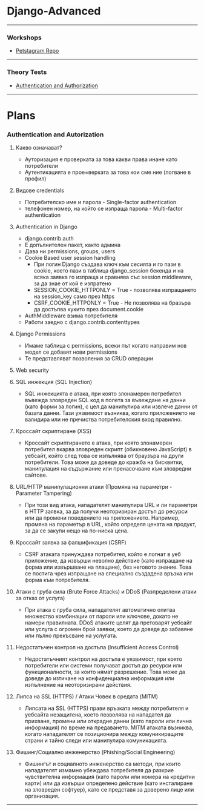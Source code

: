 # Django-Advanced

---

### Workshops
- [Petstagram Repo](https://github.com/DiyanKalaydzhiev23/petstagram-2024.git)

---

### Theory Tests

- [Authentication and Authorization](https://forms.gle/VX4QFtCwmg2NApnx8)

---

# Plans


### Authentication and Autorization

1. Какво означават?
   - Ауторизация е проверката за това какви права инане като потребители
   - Аутентикацията е прое=верката за това кои сме ние (логване в профил)

2. Видове credentials
   - Потребителско име и парола - Single-factor authentication
   - телефонен номер, на който се изпраща парола - Multi-factor authentication
 
3. Authentication in Django
   - django.contrib.auth
   - Е допълнителен пакет, както админа
   - Дава ни permissions, groups, users
   - Cookie Based user session handling
      - При логин Django създава ключ към сесията и го пази в coоkie, което пази в таблица django_session бекенда и на всяка заявка го изпраща и сравнява със session middleware, за да знае от кой е изпратено
      - SESSION_COOKIE_HTTPONLY = True - позволява изпращането на session_key само през https
      - CSRF_COOKIE_HTTPONLY = True - Не позволява на бразъра да достъпва кукито през document.cookie 
   - AuthMiddleware взима потребителя
   - Работи заедно с django.contrib.contenttypes
  

4. Django Permissions 
   - Имаме таблица с permissions, всеки път когато направим нов модел се добавят нови permissions
   - Те представляват позволения за CRUD операции

5.  Web security
   1. SQL инжекция (SQL Injection)
      - SQL инжекцията е атака, при която злонамерен потребител въвежда зловреден SQL код в полета за въвеждане на данни (като форми за логин), с цел да манипулира или извлече данни от базата данни. Тази уязвимост възниква, когато приложението не валидира или не пречиства потребителския вход правилно.
      
   2. Кроссайт скриптиране (XSS)
      - Кроссайт скриптирането е атака, при която злонамерен потребител вкарва зловреден скрипт (обикновено JavaScript) в уебсайт, който след това се изпълнява от браузъра на други потребители. Това може да доведе до кражба на бисквитки, манипулация на съдържание или пренасочване към зловредни сайтове.
   
   3. URL/HTTP манипулационни атаки (Промяна на параметри - Parameter Tampering)
      - При този вид атака, нападателят манипулира URL и ли параметри в HTTP заявка, за да получи неоторизиран достъп до ресурси или да промени поведението на приложението. Например, промяна на параметър в URL, който определя цената на продукт, за да се закупи нещо на по-ниска цена.
   
   4. Кроссайт заявка за фалшификация (CSRF)
      - CSRF атаката принуждава потребител, който е логнат в уеб приложение, да извърши неволно действие (като изпращане на форма или извършване на плащане), без неговото знание. Това се постига чрез изпращане на специално създадена връзка или форма към потребителя.
   
   5. Атаки с груба сила (Brute Force Attacks) и DDoS (Разпределени атаки за отказ от услуга)
      - При атака с груба сила, нападателят автоматично опитва множество комбинации от пароли или ключове, докато не намери правилната. DDoS атаките целят да претоварят уебсайт или услуга с огромен брой заявки, което да доведе до забавяне или пълно прекъсване на услугата.
   
   6. Недостатъчен контрол на достъпа (Insufficient Access Control)
      - Недостатъчният контрол на достъпа е уязвимост, при която потребители или системи получават достъп до ресурси или функционалности, за които нямат разрешение. Това може да доведе до изтичане на конфиденциална информация или изпълнение на неоторизирани действия.
   
   7. Липса на SSL (HTTPS) / Атаки Човек в средата (MITM)
      - Липсата на SSL (HTTPS) прави връзката между потребителя и уебсайта незащитена, което позволява на нападател да прихване, промени или открадне данни (като пароли или лична информация) по време на предаването. MITM атаката възниква, когато нападателят се позиционира между комуникиращите страни и тайно следи или манипулира комуникацията.
   
   8. Фишинг/Социално инженерство (Phishing/Social Engineering)
      - Фишингът и социалното инженерство са методи, при които нападателят измамно убеждава потребителя да разкрие чувствителна информация (като пароли или номера на кредитни карти) или да извърши определено действие (като инсталиране на зловреден софтуер), като се представя за доверено лице или организация.
   
---
